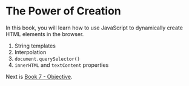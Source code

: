 # The Power of Creation

In this book, you will learn how to use JavaScript to dynamically create HTML elements in the browser.

1. String templates
1. Interpolation
1. `document.querySelector()`
1. `innerHTML` and `textContent` properties


Next is [Book 7 - Objective](../book-7-objective/README.md).
